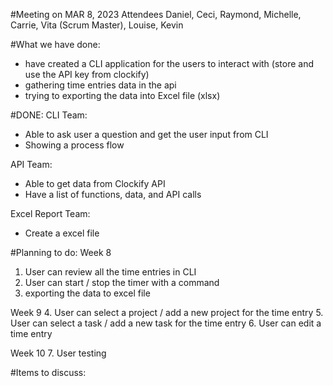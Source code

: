 #Meeting on MAR 8, 2023
Attendees
Daniel, Ceci, Raymond, Michelle, Carrie, Vita (Scrum Master), Louise, Kevin

#What we have done:
- have created a CLI application for the users to interact with (store and use the API key from clockify)
- gathering time entries data in the api
- trying to exporting the data into Excel file (xlsx)

#DONE:
CLI Team:
- Able to ask user a question and get the user input from CLI
- Showing a process flow

API Team:
- Able to get data from Clockify API
- Have a list of functions, data, and API calls

Excel Report Team:
- Create a excel file


#Planning to do:
Week 8
1. User can review all the time entries in CLI
2. User can start / stop the timer with a command
3. exporting the data to excel file 

Week 9 
4. User can select a project / add a new project for the time entry
5. User can select a task / add a new task for the time entry
6. User can edit a time entry

Week 10 
7. User testing 


#Items to discuss:

